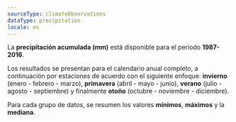 ```yaml
---
sourceType: climateObservations
dataType: precipitation
locale: es
---
```


La **precipitación acumulada (mm)** está disponible para el período
**1987-2016**.

Los resultados se presentan para el calendario anual completo, a continuación
por estaciones de acuerdo con el siguiente enfoque: **invierno** (enero -
febrero - marzo), **primavera** (abril - mayo - junio), **verano** (julio -
agosto - septiembre) y finalmente **otoño** (octubre - noviembre - diciembre).

Para cada grupo de datos, se resumen los valores **mínimos**, **máximos** y la
**mediana**.
